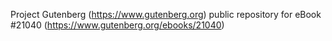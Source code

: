 Project Gutenberg (https://www.gutenberg.org) public repository for eBook #21040 (https://www.gutenberg.org/ebooks/21040)
